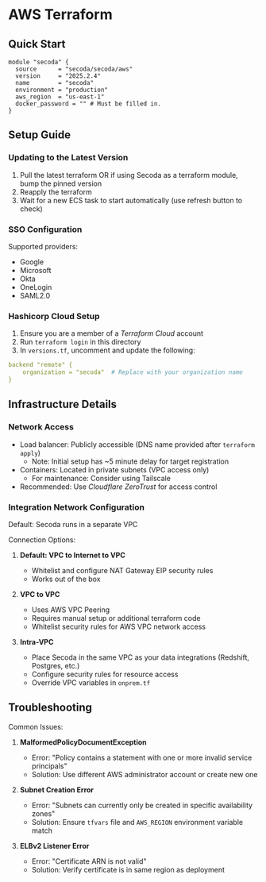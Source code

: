 # AWS Terraform

## Quick Start
```hcl
module "secoda" {
  source      = "secoda/secoda/aws"
  version     = "2025.2.4"
  name        = "secoda"
  environment = "production"
  aws_region  = "us-east-1"
  docker_password = "" # Must be filled in.
}
```

## Setup Guide

### Updating to the Latest Version
1. Pull the latest terraform OR if using Secoda as a terraform module, bump the pinned version
2. Reapply the terraform
3. Wait for a new ECS task to start automatically (use refresh button to check)

### SSO Configuration
Supported providers:
- Google
- Microsoft
- Okta
- OneLogin
- SAML2.0

### Hashicorp Cloud Setup
1. Ensure you are a member of a _Terraform Cloud_ account
2. Run `terraform login` in this directory
3. In `versions.tf`, uncomment and update the following:
```yaml
backend "remote" {
    organization = "secoda"  # Replace with your organization name
}
```

## Infrastructure Details

### Network Access
- Load balancer: Publicly accessible (DNS name provided after `terraform apply`)
  - Note: Initial setup has ~5 minute delay for target registration
- Containers: Located in private subnets (VPC access only)
  - For maintenance: Consider using Tailscale
- Recommended: Use _Cloudflare ZeroTrust_ for access control

### Integration Network Configuration
Default: Secoda runs in a separate VPC

Connection Options:
1. **Default: VPC to Internet to VPC**
   - Whitelist and configure NAT Gateway EIP security rules
   - Works out of the box

2. **VPC to VPC**
   - Uses AWS VPC Peering
   - Requires manual setup or additional terraform code
   - Whitelist security rules for AWS VPC network access

3. **Intra-VPC**
   - Place Secoda in the same VPC as your data integrations (Redshift, Postgres, etc.)
   - Configure security rules for resource access
   - Override VPC variables in `onprem.tf`

## Troubleshooting

Common Issues:
1. **MalformedPolicyDocumentException**
   - Error: "Policy contains a statement with one or more invalid service principals"
   - Solution: Use different AWS administrator account or create new one

2. **Subnet Creation Error**
   - Error: "Subnets can currently only be created in specific availability zones"
   - Solution: Ensure `tfvars` file and `AWS_REGION` environment variable match

3. **ELBv2 Listener Error**
   - Error: "Certificate ARN is not valid"
   - Solution: Verify certificate is in same region as deployment
